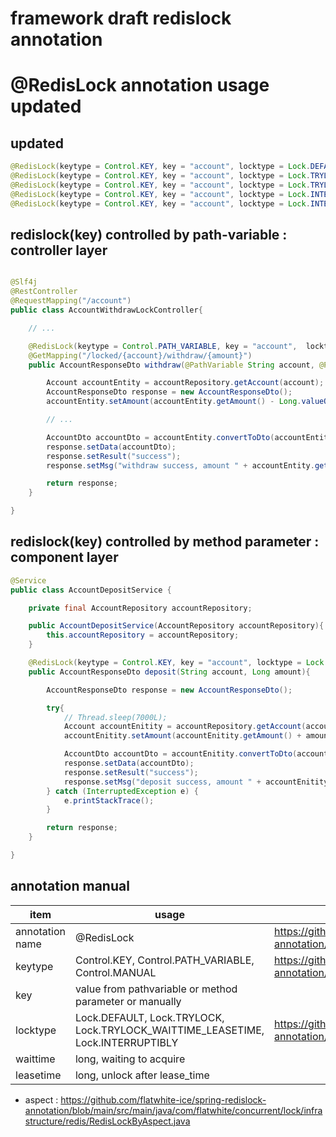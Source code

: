 # framework draft redislock annotation


@RedisLock annotation usage updated
===================================

updated
-------
```java
@RedisLock(keytype = Control.KEY, key = "account", locktype = Lock.DEFAULT)
@RedisLock(keytype = Control.KEY, key = "account", locktype = Lock.TRYLOCK, timeout = 30000L)
@RedisLock(keytype = Control.KEY, key = "account", locktype = Lock.TRYLOCK_WAITTIME_LEASETIME, waittime = 30000L, leasetime = 30000L)
@RedisLock(keytype = Control.KEY, key = "account", locktype = Lock.INTERRUPTIBLY) //leasetime default = -1L
@RedisLock(keytype = Control.KEY, key = "account", locktype = Lock.INTERRUPTIBLY, leasetime = 30000L)
```


redislock(key) controlled by path-variable : controller layer
-------------------------------------------------------------

```java

@Slf4j
@RestController
@RequestMapping("/account")
public class AccountWithdrawLockController{

    // ...

    @RedisLock(keytype = Control.PATH_VARIABLE, key = "account",  locktype = Lock.TRYLOCK_WAITTIME_LEASETIME, waittime = 30000L, leasetime = 30000L)
    @GetMapping("/locked/{account}/withdraw/{amount}")
    public AccountResponseDto withdraw(@PathVariable String account, @PathVariable String amount) {

        Account accountEntity = accountRepository.getAccount(account);
        AccountResponseDto response = new AccountResponseDto();
        accountEntity.setAmount(accountEntity.getAmount() - Long.valueOf(amount));

        // ...

        AccountDto accountDto = accountEntity.convertToDto(accountEntity);
        response.setData(accountDto);
        response.setResult("success");
        response.setMsg("withdraw success, amount " + accountEntity.getAmount());

        return response;
    }

}
```

redislock(key) controlled by method parameter : component layer
---------------------------------------------------------------
```java
@Service
public class AccountDepositService {

    private final AccountRepository accountRepository;

    public AccountDepositService(AccountRepository accountRepository){
        this.accountRepository = accountRepository;
    }

    @RedisLock(keytype = Control.KEY, key = "account", locktype = Lock.INTERRUPTIBLY)
    public AccountResponseDto deposit(String account, Long amount){

        AccountResponseDto response = new AccountResponseDto();

        try{
            // Thread.sleep(7000L);
            Account accountEnitity = accountRepository.getAccount(account);
            accountEnitity.setAmount(accountEnitity.getAmount() + amount);

            AccountDto accountDto = accountEnitity.convertToDto(accountEnitity);
            response.setData(accountDto);
            response.setResult("success");
            response.setMsg("deposit success, amount " + accountEnitity.getAmount());
        } catch (InterruptedException e) {
            e.printStackTrace();
        }

        return response;
    }

}
````

annotation manual
-----------------

|  item | usage | @see |
|-------|------|------|
|annotation name|@RedisLock| https://github.com/flatwhite-ice/spring-redislock-annotation/blob/main/src/main/java/com/flatwhite/concurrent/lock/infrastructure/redis/RedisLock.java |
|keytype|Control.KEY, Control.PATH_VARIABLE, Control.MANUAL| https://github.com/flatwhite-ice/spring-redislock-annotation/blob/main/src/main/java/com/flatwhite/concurrent/lock/infrastructure/redis/Control.java |
|key|value from pathvariable or method parameter or manually||
|locktype|Lock.DEFAULT, Lock.TRYLOCK, Lock.TRYLOCK_WAITTIME_LEASETIME, Lock.INTERRUPTIBLY|https://github.com/flatwhite-ice/spring-redislock-annotation/blob/main/src/main/java/com/flatwhite/concurrent/lock/infrastructure/redis/Lock.java|
|waittime|long, waiting to acquire||
|leasetime|long, unlock after lease_time||

* aspect : https://github.com/flatwhite-ice/spring-redislock-annotation/blob/main/src/main/java/com/flatwhite/concurrent/lock/infrastructure/redis/RedisLockByAspect.java
